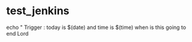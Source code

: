 # test_jenkins

echo " Trigger : today is $(date) and time is $(time)
 when is this going to end Lord

